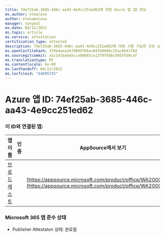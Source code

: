 ```yaml
---
title: 74ef25ab-3685-446c-aa43-4e9cc251ed62에 대한 Azure 앱 ID 정보
ms.author: elmalova
author: elenamalova
manager: tonybal
ms.date: 04/12/2022
ms.topic: article
ms.service: attestation
certification_type: attested
description: 74ef25ab-3685-446c-aa43-4e9cc251ed62에 대해 사용 가능한 모든 보안 및 규정 준수 정보입니다.
ms.openlocfilehash: 3f6b4aea147d0997b6ac04fb9696c35ac6641f8d
ms.sourcegitcommit: a1c141babe5cca98683ce1378f956c5955fb9caf
ms.translationtype: MT
ms.contentlocale: ko-KR
ms.lasthandoff: 04/12/2022
ms.locfileid: "64805725"
---
```

# <a name="azure-app-id-74ef25ab-3685-446c-aa43-4e9cc251ed62"></a>Azure 앱 ID: 74ef25ab-3685-446c-aa43-4e9cc251ed62


### <a name="apps-associated-with-this-id"></a>이 ID와 연결된 앱:
| **앱 이름** | **인증** | **AppSource에서 보기** |
|--------------|---------------|-----------------------|
| [브로드캐스트](../forward/WA200002697.md) |  | [https://appsource.microsoft.com/product/office/WA200002697](https://appsource.microsoft.com/product/office/WA200002697) |

### <a name="microsoft-365-app-compliance-status"></a>Microsoft 365 앱 준수 상태
- Publisher Attestaton 상태: 완료됨
